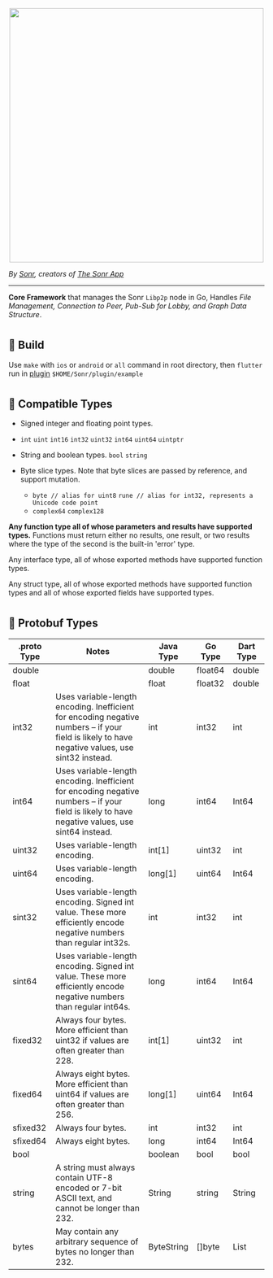 
<p align="center">
<img width="500" src="https://uploads-ssl.webflow.com/60e4b57e5960f8d0456720e7/60fbc0e3fcdf204c7ed9946b_Github%20-%20Core.png">
</p>

*By [Sonr](https://www.sonr.io), creators of [The Sonr App](https://www.twitter.com/TheSonrApp)*

---

**Core Framework** that manages the Sonr `Libp2p` node in Go, Handles *File Management, Connection to Peer, Pub-Sub for Lobby, and Graph Data Structure*.

#
## 🔷 Build
Use `make` with `ios` or `android` or `all` command in root directory, then `flutter` run in [plugin]("https://github.com/sonr-io/plugin") `$HOME/Sonr/plugin/example`

#
## 🔷 Compatible Types

- Signed integer and floating point types.
- `int` `uint` `int16` `int32` `uint32` `int64` `uint64` `uintptr`

- String and boolean types. `bool` `string`

- Byte slice types. Note that byte slices are passed by reference,
  and support mutation.
  - `byte // alias for uint8`  `rune // alias for int32, represents a Unicode code point`
  - `complex64` `complex128`

**Any function type all of whose parameters and results have
  supported types.**
  Functions must return either no results,
  one result, or two results where the type of the second is
  the built-in 'error' type.

Any interface type, all of whose exported methods have
  supported function types.

Any struct type, all of whose exported methods have
  supported function types and all of whose exported fields
  have supported types.

#
## 🔷 Protobuf Types

| .proto Type | Notes                                                                                                                                           | Java Type  | Go Type | Dart Type |
| ----------- | ----------------------------------------------------------------------------------------------------------------------------------------------- | ---------- | ------- | --------- |
| double      |                                                                                                                                                 | double     | float64 | double    |
| float       |                                                                                                                                                 | float      | float32 | double    |
| int32       | Uses variable-length encoding. Inefficient for encoding negative numbers – if your field is likely to have negative values, use sint32 instead. | int        | int32   | int       |
| int64       | Uses variable-length encoding. Inefficient for encoding negative numbers – if your field is likely to have negative values, use sint64 instead. | long       | int64   | Int64     |
| uint32      | Uses variable-length encoding.                                                                                                                  | int[1]     | uint32  | int       |
| uint64      | Uses variable-length encoding.                                                                                                                  | long[1]    | uint64  | Int64     |
| sint32      | Uses variable-length encoding. Signed int value. These more efficiently encode negative numbers than regular int32s.                            | int        | int32   | int       |
| sint64      | Uses variable-length encoding. Signed int value. These more efficiently encode negative numbers than regular int64s.                            | long       | int64   | Int64     |
| fixed32     | Always four bytes. More efficient than uint32 if values are often greater than 228.                                                             | int[1]     | uint32  | int       |
| fixed64     | Always eight bytes. More efficient than uint64 if values are often greater than 256.                                                            | long[1]    | uint64  | Int64     |
| sfixed32    | Always four bytes.                                                                                                                              | int        | int32   | int       |
| sfixed64    | Always eight bytes.                                                                                                                             | long       | int64   | Int64     |
| bool        |                                                                                                                                                 | boolean    | bool    | bool      |
| string      | A string must always contain UTF-8 encoded or 7-bit ASCII text, and cannot be longer than 232.                                                  | String     | string  | String    |
| bytes       | May contain any arbitrary sequence of bytes no longer than 232.                                                                                 | ByteString | []byte  | List      |
